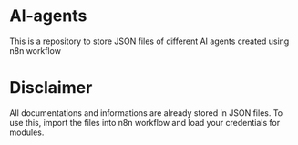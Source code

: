 # AI-agents
This is a repository to store JSON files of different AI agents created using n8n workflow

# Disclaimer
All documentations and informations are already stored in JSON files.
To use this, import the files into n8n workflow and load your credentials for modules.

